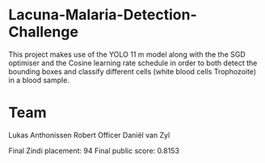 # Lacuna-Malaria-Detection-Challenge

This project makes use of the YOLO 11 m model along with the the SGD optimiser and the Cosine learning rate schedule in order to both detect the bounding boxes and classify different cells (white blood cells Trophozoite) in a blood sample.

# Team

Lukas Anthonissen
Robert Officer
Daniël van Zyl

Final Zindi placement: 94
Final public score: 0.8153

